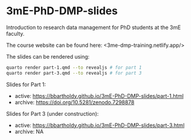# 3mE-PhD-DMP-slides

Introduction to research data management for PhD students at the 3mE faculty.

The course website can be found here: <3me-dmp-training.netlify.app/>

The slides can be rendered using:

```sh
quarto render part-1.qmd --to revealjs # for part 1
quarto render part-3.qmd --to revealjs # for part 3
```

Slides for Part 1:
- active: <https://bbartholdy.github.io/3mE-PhD-DMP-slides/part-1.html>
- archive: https://doi.org/10.5281/zenodo.7298878

Slides for Part 3 (under construction):
- active: <https://bbartholdy.github.io/3mE-PhD-DMP-slides/part-3.html>
- archive: NA